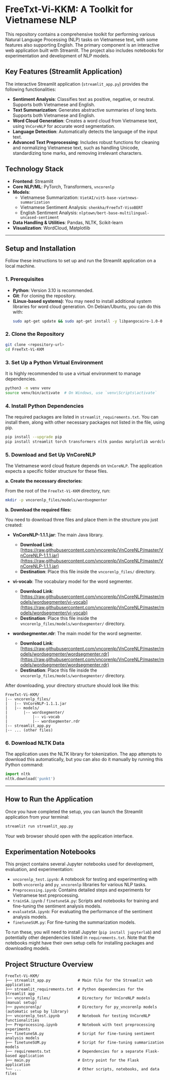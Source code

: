 # FreeTxt-Vi-KKM: A Toolkit for Vietnamese NLP

This repository contains a comprehensive toolkit for performing various Natural Language Processing (NLP) tasks on Vietnamese text, with some features also supporting English. The primary component is an interactive web application built with Streamlit. The project also includes notebooks for experimentation and development of NLP models.

## Key Features (Streamlit Application)

The interactive Streamlit application (`streamlit_app.py`) provides the following functionalities:

*   **Sentiment Analysis**: Classifies text as positive, negative, or neutral. Supports both Vietnamese and English.
*   **Text Summarization**: Generates abstractive summaries of long texts. Supports both Vietnamese and English.
*   **Word Cloud Generation**: Creates a word cloud from Vietnamese text, using `VnCoreNLP` for accurate word segmentation.
*   **Language Detection**: Automatically detects the language of the input text.
*   **Advanced Text Preprocessing**: Includes robust functions for cleaning and normalizing Vietnamese text, such as handling Unicode, standardizing tone marks, and removing irrelevant characters.

## Technology Stack

*   **Frontend**: Streamlit
*   **Core NLP/ML**: PyTorch, Transformers, `vncorenlp`
*   **Models**:
    *   Vietnamese Summarization: `VietAI/vit5-base-vietnews-summarization`
    *   Vietnamese Sentiment Analysis: `shenkha/FreeTxT-VisoBERT`
    *   English Sentiment Analysis: `nlptown/bert-base-multilingual-uncased-sentiment`
*   **Data Handling & Utilities**: Pandas, NLTK, Scikit-learn
*   **Visualization**: WordCloud, Matplotlib

---

## Setup and Installation

Follow these instructions to set up and run the Streamlit application on a local machine.

### 1. Prerequisites

*   **Python**: Version 3.10 is recommended.
*   **Git**: For cloning the repository.
*   **(Linux-based systems)**: You may need to install additional system libraries for word cloud generation. On Debian/Ubuntu, you can do this with:
    ```bash
    sudo apt-get update && sudo apt-get install -y libpangocairo-1.0-0
    ```

### 2. Clone the Repository

```bash
git clone <repository-url>
cd FreeTxt-Vi-KKM
```

### 3. Set Up a Python Virtual Environment

It is highly recommended to use a virtual environment to manage dependencies.

```bash
python3 -m venv venv
source venv/bin/activate  # On Windows, use `venv\Scripts\activate`
```

### 4. Install Python Dependencies

The required packages are listed in `streamlit_requirements.txt`. You can install them, along with other necessary packages not listed in the file, using pip.

```bash
pip install --upgrade pip
pip install streamlit torch transformers nltk pandas matplotlib wordcloud scikit-learn datasets evaluate langdetect summa vncorenlp==1.0.3
```

### 5. Download and Set Up VnCoreNLP

The Vietnamese word cloud feature depends on `VnCoreNLP`. The application expects a specific folder structure for these files.

**a. Create the necessary directories:**

From the root of the `FreeTxt-Vi-KKM` directory, run:

```bash
mkdir -p vncorenlp_files/models/wordsegmenter
```

**b. Download the required files:**

You need to download three files and place them in the structure you just created:

*   **VnCoreNLP-1.1.1.jar**: The main Java library.
    *   **Download Link**: [https://raw.githubusercontent.com/vncorenlp/VnCoreNLP/master/VnCoreNLP-1.1.1.jar](https://raw.githubusercontent.com/vncorenlp/VnCoreNLP/master/VnCoreNLP-1.1.1.jar)
    *   **Destination**: Place this file inside the `vncorenlp_files/` directory.

*   **vi-vocab**: The vocabulary model for the word segmenter.
    *   **Download Link**: [https://raw.githubusercontent.com/vncorenlp/VnCoreNLP/master/models/wordsegmenter/vi-vocab](https://raw.githubusercontent.com/vncorenlp/VnCoreNLP/master/models/wordsegmenter/vi-vocab)
    *   **Destination**: Place this file inside the `vncorenlp_files/models/wordsegmenter/` directory.

*   **wordsegmenter.rdr**: The main model for the word segmenter.
    *   **Download Link**: [https://raw.githubusercontent.com/vncorenlp/VnCoreNLP/master/models/wordsegmenter/wordsegmenter.rdr](https://raw.githubusercontent.com/vncorenlp/VnCoreNLP/master/models/wordsegmenter/wordsegmenter.rdr)
    *   **Destination**: Place this file inside the `vncorenlp_files/models/wordsegmenter/` directory.

After downloading, your directory structure should look like this:

```
FreeTxt-Vi-KKM/
|-- vncorenlp_files/
|   |-- VnCoreNLP-1.1.1.jar
|   |-- models/
|       |-- wordsegmenter/
|           |-- vi-vocab
|           |-- wordsegmenter.rdr
|-- streamlit_app.py
|-- ... (other files)
```

### 6. Download NLTK Data

The application uses the NLTK library for tokenization. The app attempts to download this automatically, but you can also do it manually by running this Python command:

```python
import nltk
nltk.download('punkt')
```

---

## How to Run the Application

Once you have completed the setup, you can launch the Streamlit application from your terminal:

```bash
streamlit run streamlit_app.py
```

Your web browser should open with the application interface.

## Experimentation Notebooks

This project contains several Jupyter notebooks used for development, evaluation, and experimentation:

*   `vncorenlp_test.ipynb`: A notebook for testing and experimenting with both `vncorenlp` and `py_vncorenlp` libraries for various NLP tasks.
*   `Preprocessing.ipynb`: Contains detailed steps and experiments for Vietnamese text preprocessing.
*   `trainSA.ipynb` / `finetuneSA.py`: Scripts and notebooks for training and fine-tuning the sentiment analysis models.
*   `evaluateSA.ipynb`: For evaluating the performance of the sentiment analysis models.
*   `finetuneSUM.py`: For fine-tuning the summarization models.

To run these, you will need to install Jupyter (`pip install jupyterlab`) and potentially other dependencies listed in `requirements.txt`. Note that the notebooks might have their own setup cells for installing packages and downloading models.

## Project Structure Overview

```
FreeTxt-Vi-KKM/
├── streamlit_app.py            # Main file for the Streamlit web application
├── streamlit_requirements.txt  # Python dependencies for the Streamlit app
├── vncorenlp_files/            # Directory for VnCoreNLP models (manual setup)
├── pyvncorenlp/                # Directory for py_vncorenlp models (automatic setup by library)
├── vncorenlp_test.ipynb        # Notebook for testing VnCoreNLP functionalities
├── Preprocessing.ipynb         # Notebook with text preprocessing experiments
├── finetuneSA.py               # Script for fine-tuning sentiment analysis models
├── finetuneSUM.py              # Script for fine-tuning summarization models
├── requirements.txt            # Dependencies for a separate Flask-based application
├── main.py                     # Entry point for the Flask application
└── ...                         # Other scripts, notebooks, and data files
```
